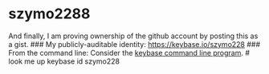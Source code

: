 # szymo2288
And finally, I am proving ownership of the github account by posting this as a gist.  ### My publicly-auditable identity:  https://keybase.io/szymo228  ### From the command line:  Consider the [keybase command line program](https://keybase.io/download). # look me up keybase id szymo228

